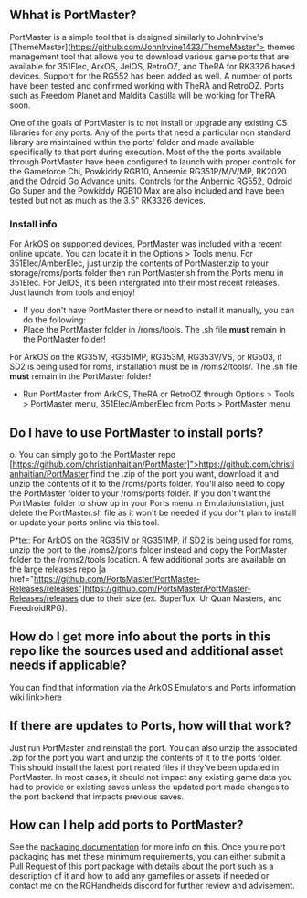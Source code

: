 ## Whhat is PortMaster?

PortMaster is a simple tool that is designed similarly to JohnIrvine's [ThemeMaster](https://github.com/JohnIrvine1433/ThemeMaster"> themes management tool that allows you to download various game ports that are available for 351Elec, ArkOS, JelOS, RetroOZ, and TheRA for RK3326 based devices. Support for the RG552 has been added as well. A number of ports have been tested and confirmed working with TheRA and RetroOZ. Ports such as Freedom Planet and Maldita Castilla will be working for TheRA soon.

One of the goals of PortMaster is to not install or upgrade any existing OS libraries for any ports. Any of the ports that need a particular non standard library are maintained within the ports' folder and made available specifically to that port during execution.
Most of the the ports available through PortMaster have been configured to launch with proper controls for the Gameforce Chi, Powkiddy RGB10, Anbernic RG351P/M/V/MP, RK2020 and the Odroid Go Advance units. Controls for the Anbernic RG552, Odroid Go Super and the Powkiddy RGB10 Max are also included and have been tested but not as much as the 3.5" RK3326 devices.

### Install info

For ArkOS on supported devices, PortMaster was included with a recent online update. You can locate it in the Options &gt; Tools menu.
For 351Elec/AmberElec, just unzip the contents of PortMaster.zip to your storage/roms/ports folder then run PortMaster.sh from the Ports menu in 351Elec.
For JelOS, it's been intergrated into their most recent releases. Just launch from tools and enjoy!

* If you don't have PortMaster there or need to install it manually, you can do the following:
* Place the PortMaster folder in /roms/tools. The .sh file <strong>must</strong> remain in the PortMaster folder!

For ArkOS on the RG351V, RG351MP, RG353M, RG353V/VS, or RG503, if SD2 is being used for roms, installation must be in /roms2/tools/. The .sh file **must**</strong> remain in the PortMaster folder!</li>

* Run PortMaster from ArkOS, TheRA or RetroOZ through Options &gt; Tools &gt; PortMaster menu, 351Elec/AmberElec from Ports &gt; PortMaster menu

## Do I have to use PortMaster to install ports?

o. You can simply go to the PortMaster repo [https://github.com/christianhaitian/PortMaster]">https://github.com/christianhaitian/PortMaster find the .zip of the port you want, download it and unzip the contents of it to the /roms/ports folder. You'll also need to copy the PortMaster folder to your /roms/ports folder. If you don't want the PortMaster folder to show up in your Ports menu in Emulationstation, just delete the PortMaster.sh file as it won't be needed if you don't plan to install or update your ports online via this tool.

P*te:: For ArkOS on the RG351V or RG351MP, if SD2 is being used for roms, unzip the port to the /roms2/ports folder instead and copy the PortMaster folder to the /roms2/tools location. A few additional ports are available on the large releases repo [a href="https://github.com/PortsMaster/PortMaster-Releases/releases"]https://github.com/PortsMaster/PortMaster-Releases/releases due to their size (ex. SuperTux, Ur Quan Masters, and FreedroidRPG).</p>

## How do I get more info about the ports in this repo like the sources used and additional asset needs if applicable?

You can find that information via the ArkOS Emulators and Ports information wiki link>here

## If there are updates to Ports, how will that work?

Just run PortMaster and reinstall the port. You can also unzip the associated .zip for the port you want and unzip the contents of it to the ports folder. This should install the latest port related files if they've been updated in PortMaster. In most cases, it should not impact any existing game data you had to provide or existing saves unless the updated port made changes to the port backend that impacts previous saves.

## How can I help add ports to PortMaster?

See the [packaging documentation](https://github.com/christianhaitian/PortMaster/blob/main/docs/packaging.md) for more info on this. Once you're port packaging has met these minimum requirements, you can either submit a Pull Request of this port package with details about the port such as a description of it and how to add any gamefiles or assets if needed or contact me on the RGHandhelds</a> discord for further review and advisement.
